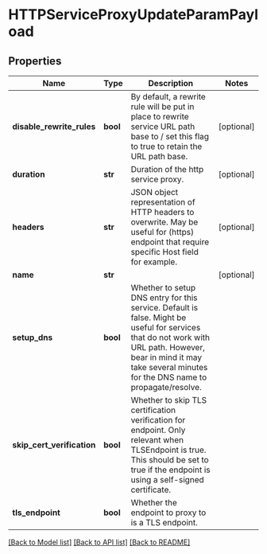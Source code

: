# HTTPServiceProxyUpdateParamPayload

## Properties
Name | Type | Description | Notes
------------ | ------------- | ------------- | -------------
**disable_rewrite_rules** | **bool** | By default, a rewrite rule will be put in place to rewrite service URL path base to / set this flag to true to retain the URL path base. | [optional] 
**duration** | **str** | Duration of the http service proxy. | [optional] 
**headers** | **str** | JSON object representation of HTTP headers to overwrite. May be useful for (https) endpoint that require specific Host field for example. | [optional] 
**name** | **str** |  | [optional] 
**setup_dns** | **bool** | Whether to setup DNS entry for this service. Default is false. Might be useful for services that do not work with URL path. However, bear in mind it may take several minutes for the DNS name to propagate/resolve. | 
**skip_cert_verification** | **bool** | Whether to skip TLS certification verification for endpoint. Only relevant when TLSEndpoint is true. This should be set to true if the endpoint is using a self-signed certificate. | 
**tls_endpoint** | **bool** | Whether the endpoint to proxy to is a TLS endpoint. | 

[[Back to Model list]](../README.md#documentation-for-models) [[Back to API list]](../README.md#documentation-for-api-endpoints) [[Back to README]](../README.md)

